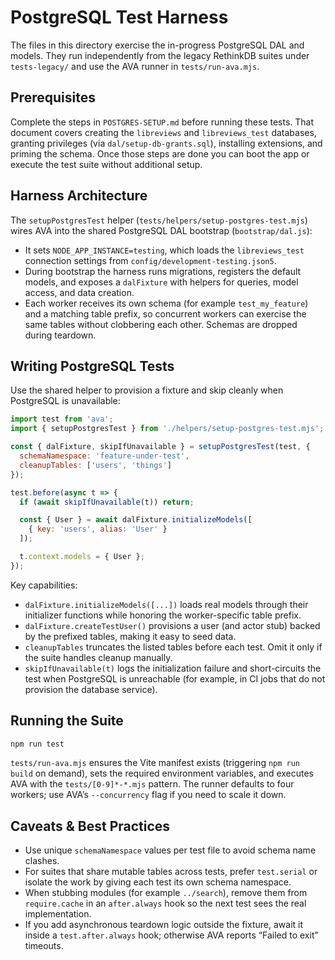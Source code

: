 # PostgreSQL Test Harness

The files in this directory exercise the in-progress PostgreSQL DAL and models.
They run independently from the legacy RethinkDB suites under `tests-legacy/`
and use the AVA runner in `tests/run-ava.mjs`.

## Prerequisites

Complete the steps in `POSTGRES-SETUP.md` before running these tests. That
document covers creating the `libreviews` and `libreviews_test` databases,
granting privileges (via `dal/setup-db-grants.sql`), installing extensions, and
priming the schema. Once those steps are done you can boot the app or execute
the test suite without additional setup.

## Harness Architecture

The `setupPostgresTest` helper (`tests/helpers/setup-postgres-test.mjs`) wires
AVA into the shared PostgreSQL DAL bootstrap (`bootstrap/dal.js`):

- It sets `NODE_APP_INSTANCE=testing`, which loads the `libreviews_test`
  connection settings from `config/development-testing.json5`.
- During bootstrap the harness runs migrations, registers the default models,
  and exposes a `dalFixture` with helpers for queries, model access, and data
  creation.
- Each worker receives its own schema (for example `test_my_feature`) and a
  matching table prefix, so concurrent workers can exercise the same tables
  without clobbering each other. Schemas are dropped during teardown.

## Writing PostgreSQL Tests

Use the shared helper to provision a fixture and skip cleanly when PostgreSQL is
unavailable:

```js
import test from 'ava';
import { setupPostgresTest } from './helpers/setup-postgres-test.mjs';

const { dalFixture, skipIfUnavailable } = setupPostgresTest(test, {
  schemaNamespace: 'feature-under-test',
  cleanupTables: ['users', 'things']
});

test.before(async t => {
  if (await skipIfUnavailable(t)) return;

  const { User } = await dalFixture.initializeModels([
    { key: 'users', alias: 'User' }
  ]);

  t.context.models = { User };
});
```

Key capabilities:

- `dalFixture.initializeModels([...])` loads real models through their
  initializer functions while honoring the worker-specific table prefix.
- `dalFixture.createTestUser()` provisions a user (and actor stub) backed by
  the prefixed tables, making it easy to seed data.
- `cleanupTables` truncates the listed tables before each test. Omit it only if
  the suite handles cleanup manually.
- `skipIfUnavailable(t)` logs the initialization failure and short-circuits the
  test when PostgreSQL is unreachable (for example, in CI jobs that do not
  provision the database service).

## Running the Suite

```bash
npm run test
```

`tests/run-ava.mjs` ensures the Vite manifest exists (triggering `npm run build`
on demand), sets the required environment variables, and executes AVA with the
`tests/[0-9]*-*.mjs` pattern. The runner defaults to four workers; use AVA’s
`--concurrency` flag if you need to scale it down.

## Caveats & Best Practices

- Use unique `schemaNamespace` values per test file to avoid schema name clashes.
- For suites that share mutable tables across tests, prefer `test.serial` or
  isolate the work by giving each test its own schema namespace.
- When stubbing modules (for example `../search`), remove them from
  `require.cache` in an `after.always` hook so the next test sees the real
  implementation.
- If you add asynchronous teardown logic outside the fixture, await it inside a
  `test.after.always` hook; otherwise AVA reports “Failed to exit” timeouts.
